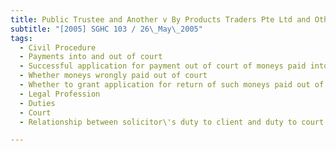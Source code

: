 ```yaml
---
title: Public Trustee and Another v By Products Traders Pte Ltd and Others 
subtitle: "[2005] SGHC 103 / 26\_May\_2005"
tags:
  - Civil Procedure
  - Payments into and out of court
  - Successful application for payment out of court of moneys paid into court in separate earlier proceedings between different parties and on different issues
  - Whether moneys wrongly paid out of court
  - Whether to grant application for return of such moneys paid out of court
  - Legal Profession
  - Duties
  - Court
  - Relationship between solicitor\'s duty to client and duty to court

---
```


